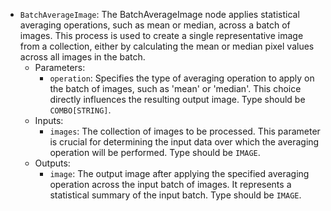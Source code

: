 - `BatchAverageImage`: The BatchAverageImage node applies statistical averaging operations, such as mean or median, across a batch of images. This process is used to create a single representative image from a collection, either by calculating the mean or median pixel values across all images in the batch.
    - Parameters:
        - `operation`: Specifies the type of averaging operation to apply on the batch of images, such as 'mean' or 'median'. This choice directly influences the resulting output image. Type should be `COMBO[STRING]`.
    - Inputs:
        - `images`: The collection of images to be processed. This parameter is crucial for determining the input data over which the averaging operation will be performed. Type should be `IMAGE`.
    - Outputs:
        - `image`: The output image after applying the specified averaging operation across the input batch of images. It represents a statistical summary of the input batch. Type should be `IMAGE`.
